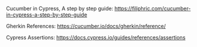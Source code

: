 Cucumber in Cypress, A step by step guide:
https://filiphric.com/cucumber-in-cypress-a-step-by-step-guide

Gherkin References:
https://cucumber.io/docs/gherkin/reference/

Cypress Assertions:
https://docs.cypress.io/guides/references/assertions